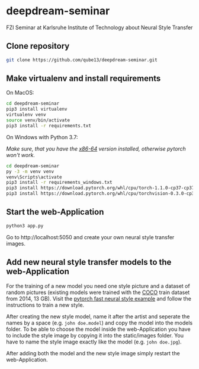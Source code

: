 # deepdream-seminar
FZI Seminar at Karlsruhe Institute of Technology about Neural Style Transfer 

## Clone repository 

```bash 
git clone https://github.com/qube13/deepdream-seminar.git
```

## Make virtualenv and install requirements 
On MacOS: 

```bash
cd deepdream-seminar
pip3 install virtualenv
virtualenv venv
source venv/bin/activate
pip3 install -r requirements.txt
```
On Windows with Python 3.7:

*Make sure, that you have the [x86-64](https://www.python.org/ftp/python/3.7.3/python-3.7.3-amd64.exe) version installed, otherwise pytorch won't work.*

```bash
cd deepdream-seminar
py -3 -m venv venv
venv\Scripts\activate
pip3 install -r requirements_windows.txt
pip3 install https://download.pytorch.org/whl/cpu/torch-1.1.0-cp37-cp37m-win_amd64.whl
pip3 install https://download.pytorch.org/whl/cpu/torchvision-0.3.0-cp37-cp37m-win_amd64.whl
```

## Start the web-Application 

```bash
python3 app.py
```
Go to http://localhost:5050 and create your own neural style transfer images. 

## Add new neural style transfer models to the web-Application

For the training of a new model you need one style picture and a dataset of random pictures (existing models were trained with the [COCO](http://cocodataset.org/#download) train dataset from 2014, 13 GB). Visit the [pytorch fast neural style example](https://github.com/pytorch/examples/tree/master/fast_neural_style) and follow the instructions to train a new style. 

After creating the new style model, name it after the artist and seperate the names by a space (e.g. ```john doe.model```) and copy the model into the models folder. To be able to choose the model inside the web-Application you have to include the style image by copying it into the static/images folder. You have to name the style image exactly like the model (e.g. ```john doe.jpg```). 

After adding both the model and the new style image simply restart the web-Application.
